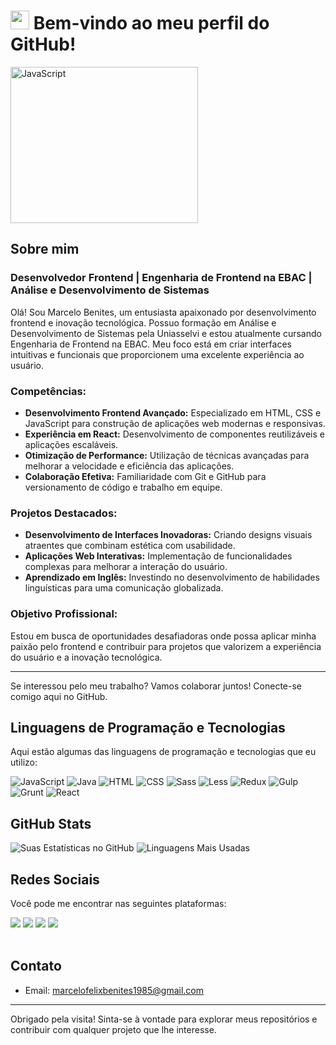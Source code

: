 # <img src="https://raw.githubusercontent.com/kaueMarques/kaueMarques/master/hi.gif" width="30px">  Bem-vindo ao meu perfil do GitHub!


<img src="https://alphaomegatecnologia.com.br/images/alpha/noticias/programa%C3%A7%C3%A3o.jpg" style="width:300px; height:250px; align:left; " alt="JavaScript">  <!-- Opcional: Você pode adicionar um banner ou imagem aqui -->

## Sobre mim

### Desenvolvedor Frontend | Engenharia de Frontend na EBAC | Análise e Desenvolvimento de Sistemas

Olá! Sou Marcelo Benites, um entusiasta apaixonado por desenvolvimento frontend e inovação tecnológica. Possuo formação em Análise e Desenvolvimento de Sistemas pela Uniasselvi e estou atualmente cursando Engenharia de Frontend na EBAC. Meu foco está em criar interfaces intuitivas e funcionais que proporcionem uma excelente experiência ao usuário.

### Competências:
- **Desenvolvimento Frontend Avançado:** Especializado em HTML, CSS e JavaScript para construção de aplicações web modernas e responsivas.
- **Experiência em React:** Desenvolvimento de componentes reutilizáveis e aplicações escaláveis.
- **Otimização de Performance:** Utilização de técnicas avançadas para melhorar a velocidade e eficiência das aplicações.
- **Colaboração Efetiva:** Familiaridade com Git e GitHub para versionamento de código e trabalho em equipe.

### Projetos Destacados:
- **Desenvolvimento de Interfaces Inovadoras:** Criando designs visuais atraentes que combinam estética com usabilidade.
- **Aplicações Web Interativas:** Implementação de funcionalidades complexas para melhorar a interação do usuário.
- **Aprendizado em Inglês:** Investindo no desenvolvimento de habilidades linguísticas para uma comunicação globalizada.

### Objetivo Profissional:
Estou em busca de oportunidades desafiadoras onde possa aplicar minha paixão pelo frontend e contribuir para projetos que valorizem a experiência do usuário e a inovação tecnológica.

---

Se interessou pelo meu trabalho? Vamos colaborar juntos! Conecte-se comigo aqui no GitHub.

## Linguagens de Programação e Tecnologias
Aqui estão algumas das linguagens de programação e tecnologias que eu utilizo:

<p align="left">
  <img src="https://img.shields.io/badge/-JavaScript-F7DF1E?logo=javascript&logoColor=black" alt="JavaScript">
  <img src="https://img.shields.io/badge/-Java-007396?logo=java&logoColor=white" alt="Java">
  <img src="https://img.shields.io/badge/-HTML-E34F26?logo=html5&logoColor=white" alt="HTML">
  <img src="https://img.shields.io/badge/-CSS-1572B6?logo=css3&logoColor=white" alt="CSS">
  <img src="https://img.shields.io/badge/-Sass-CC6699?logo=sass&logoColor=white" alt="Sass">
  <img src="https://img.shields.io/badge/-Less-1D365D?logo=less&logoColor=white" alt="Less">
  <img src="https://img.shields.io/badge/-Redux-764ABC?logo=redux&logoColor=white" alt="Redux">
  <img src="https://img.shields.io/badge/-Gulp-CF4647?logo=gulp&logoColor=white" alt="Gulp">
  <img src="https://img.shields.io/badge/-Grunt-FAA918?logo=grunt&logoColor=white" alt="Grunt">
  <img src="https://img.shields.io/badge/-React-61DAFB?logo=react&logoColor=white" alt="React">
</p>

## GitHub Stats
<p align="left">
  <img src="https://github-readme-stats.vercel.app/api?username=seu-MarceloBenites1985&show_icons=true&theme=radical" alt="Suas Estatísticas no GitHub">
  <img src="https://github-readme-stats.vercel.app/api/top-langs/?username=seu-username&layout=compact&theme=radical" alt="Linguagens Mais Usadas">
</p>

## Redes Sociais
Você pode me encontrar nas seguintes plataformas:

<div> 
  <a href="https://instagram.com/marcelofelixbenites" target="_blank"><img src="https://img.shields.io/badge/-Instagram-%23E4405F?style=for-the-badge&logo=instagram&logoColor=white" target="_blank"></a>
 	<a href="https://api.whatsapp.com/send?phone=5551995404710&text=Ol%C3%A1%20tudo%20bem%20sou%20Marcelo%20Benites%20Em%20que%20posso%20te%20Ajudar%3F%3F" target="_blank"><img src="https://img.shields.io/badge/WhatsApp-25D366?style=for-the-badge&logo=whatsapp&logoColor=white"></a>
  <a href = "mailto:marcelofelixbenites1985@gmail.com"><img src="https://img.shields.io/badge/-Gmail-%23333?style=for-the-badge&logo=gmail&logoColor=white" target="_blank"></a>
  <a href="https://www.linkedin.com/in/marcelo-benites-2a2893168/" target="_blank"><img src="https://img.shields.io/badge/-LinkedIn-%230077B5?style=for-the-badge&logo=linkedin&logoColor=white" target="_blank"></a> 
</div><br/>

## Contato
- Email: [marcelofelixbenites1985@gmail.com](mailto:marcelofelixbenites1985@gmail.com)

---

Obrigado pela visita! Sinta-se à vontade para explorar meus repositórios e contribuir com qualquer projeto que lhe interesse.
